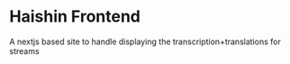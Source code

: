 # Haishin Frontend

A nextjs based site to handle displaying the transcription+translations for streams
